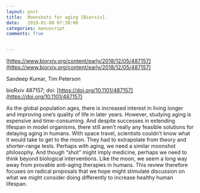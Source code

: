 ```yaml
---
layout: post
title:  Moonshots for aging [Biorxiv].
date:   2019-01-08 07:30:00
categories: manuscript
comments: True


---
```


[https://www.biorxiv.org/content/early/2018/12/05/487157](https://www.biorxiv.org/content/early/2018/12/05/487157)

Sandeep Kumar, Tim Peterson

bioRxiv 487157; doi: [https://doi.org/10.1101/487157](https://doi.org/10.1101/487157)


As the global population ages, there is increased interest in living longer and improving one’s quality of life in later years. However, studying aging is expensive and time-consuming. And despite successes in extending lifespan in model organisms, there still aren’t really any feasible solutions for delaying aging in humans. With space travel, scientists couldn’t know what it would take to get to the moon. They had to extrapolate from theory and shorter-range tests. Perhaps with aging, we need a similar moonshot philosophy. And though “shot” might imply medicine, perhaps we need to think beyond biological interventions. Like the moon, we seem a long way away from provable anti-aging therapies in humans. This review therefore focuses on radical proposals that we hope might stimulate discussion on what we might consider doing differently to increase healthy human lifespan.




